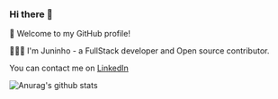 ### Hi there 👋


🎉 Welcome to my GitHub profile!


👨🏻‍💻 I'm Juninho - a FullStack developer and Open source contributor.

You can contact me on [LinkedIn](https://www.linkedin.com/in/jos%C3%A9-alexandre-da-cruz-filho-7496a01a5/) 

![Anurag's github stats](https://github-readme-stats.vercel.app/api?username=juninhoww2&theme=algolia&show_icons=true)
